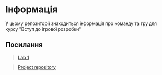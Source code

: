 # Інформація

У цьому репозиторії знаходиться інформація про команду та гру для курсу "Вступ до ігрової розробки"

## Посилання

> [Lab 1](./readme-lab-1.md)

> [Project repository](https://github.com/gamedev-team-15/game)
